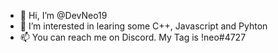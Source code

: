 - 👋 Hi, I’m @DevNeo19
- 👀 I’m interested in learing some C++, Javascript and Pyhton 
- 📫 You can reach me on Discord. My Tag is !neo#4727

<!---
DevNeo19/DevNeo19 is a ✨ special ✨ repository because its `README.md` (this file) appears on your GitHub profile.
You can click the Preview link to take a look at your changes.
--->
